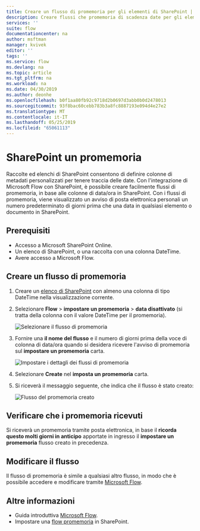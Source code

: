 ```yaml
---
title: Creare un flusso di promemoria per gli elementi di SharePoint | Microsoft Docs
description: Creare flussi che promemoria di scadenza date per gli elementi di SharePoint.
services: ''
suite: flow
documentationcenter: na
author: msftman
manager: kvivek
editor: ''
tags: ''
ms.service: flow
ms.devlang: na
ms.topic: article
ms.tgt_pltfrm: na
ms.workload: na
ms.date: 04/30/2019
ms.author: deonhe
ms.openlocfilehash: b0f1aa80fb92c9718d2b0697d3abb0b0d2478013
ms.sourcegitcommit: 93f8bac60cebb783b3a8fc8887193e094d4e27e2
ms.translationtype: MT
ms.contentlocale: it-IT
ms.lasthandoff: 05/25/2019
ms.locfileid: "65061113"
---
```

# <a name="sharepoint-remind-me"></a>SharePoint un promemoria

Raccolte ed elenchi di SharePoint consentono di definire colonne di metadati personalizzati per tenere traccia delle date. Con l'integrazione di Microsoft Flow con SharePoint, è possibile creare facilmente flussi di promemoria, in base alle colonne di data/ora in SharePoint. Con i flussi di promemoria, viene visualizzato un avviso di posta elettronica personali un numero predeterminato di giorni prima che una data in qualsiasi elemento o documento in SharePoint.

## <a name="prerequisites"></a>Prerequisiti
- Accesso a Microsoft SharePoint Online.
- Un elenco di SharePoint, o una raccolta con una colonna DateTime.
- Avere accesso a Microsoft Flow.

## <a name="create-a-reminder-flow"></a>Creare un flusso di promemoria

 1. Creare un [elenco di SharePoint](https://support.office.com/article/Create-a-list-in-SharePoint-0D397414-D95F-41EB-ADDD-5E6EFF41B083) con almeno una colonna di tipo DateTime nella visualizzazione corrente. 
 1. Selezionare **Flow** > **impostare un promemoria** > **data disattivato** (si tratta della colonna con il valore DateTime per il promemoria).

     ![Selezionare il flusso di promemoria](media/create-sharepoint-reminder-flows/select-reminder-flow.png)

1. Fornire una **il nome del flusso** e il numero di giorni prima della voce di colonna di data/ora quando si desidera ricevere l'avviso di promemoria sul **impostare un promemoria** carta.

    ![Impostare i dettagli dei flussi di promemoria](media/create-sharepoint-reminder-flows/set-reminder-details.png)

1. Selezionare **Create** nel **imposta un promemoria** carta.

1. Si riceverà il messaggio seguente, che indica che il flusso è stato creato:

    ![Flusso del promemoria creato](media/create-sharepoint-reminder-flows/success.png)
    

## <a name="confirm-reminders-received"></a>Verificare che i promemoria ricevuti

Si riceverà un promemoria tramite posta elettronica, in base il **ricorda questo molti giorni in anticipo** apportate in ingresso il **impostare un promemoria** flusso creato in precedenza. 

## <a name="edit-your-flow"></a>Modificare il flusso

Il flusso di promemoria è simile a qualsiasi altro flusso, in modo che è possibile accedere e modificare tramite [Microsoft Flow](https://flow.microsoft.com).

## <a name="learn-more"></a>Altre informazioni

- Guida introduttiva [Microsoft Flow](https://flow.microsoft.com).
- Impostare una [flow promemoria](https://support.office.com/article/set-a-reminder-flow-23c0e172-1fc1-4ac8-a9db-cd0b81d634d8) in SharePoint.



